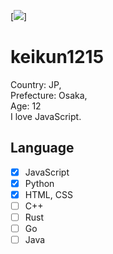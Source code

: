 [![](https://komarev.com/ghpvc/?username=keikun1215)]
# keikun1215
Country: JP,  
Prefecture: Osaka,  
Age: 12  
I love JavaScript.
## Language
- [x] JavaScript
- [x] Python
- [x] HTML, CSS
- [ ] C++
- [ ] Rust
- [ ] Go
- [ ] Java
